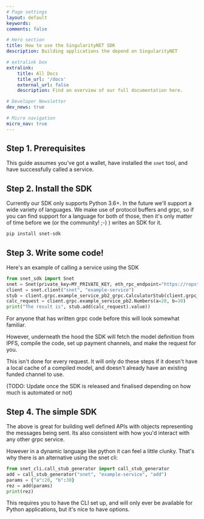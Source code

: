```yaml
---
# Page settings
layout: default
keywords:
comments: false

# Hero section
title: How to use the SingularityNET SDK
description: Building applications the depend on SingularityNET

# extralink box
extralink:
    title: All Docs
    title_url: '/docs'
    external_url: false
    description: Find an overview of our full documentation here.

# Developer Newsletter
dev_news: true

# Micro navigation
micro_nav: true
---
```


## Step 1. Prerequisites

This guide assumes you've got a wallet, have installed the `snet` tool, and have successfully called a service.

## Step 2. Install the SDK

Currently our SDK only supports Python 3.6+. In the future we'll support a wide variety of languages. We make use of protocol buffers and grpc,
so if you can find support for a language for both of those, then it's only matter of time before we (or the community! ;-) ) writes an SDK for it.

```bash
pip install snet-sdk
```

## Step 3. Write some code!

Here's an example of calling a service using the SDK

```python
from snet_sdk import Snet
snet = Snet(private_key=MY_PRIVATE_KEY, eth_rpc_endpoint="https://ropsten.infura.io")
client = snet.client("snet", "example-service")
stub = client.grpc.example_service_pb2_grpc.CalculatorStub(client.grpc_channel)
calc_request = client.grpc.example_service_pb2.Numbers(a=20, b=30)
print("The result is", stub.add(calc_request).value))
```

For anyone that has written grpc code before this will look somewhat familiar.

However, underneath the hood the SDK will fetch the model definition from IPFS, compile the code, set up payment channels,
and make the request for you.

This isn't done for every request. It will only do these steps if it doesn't have a local cache of a compiled model, and doesn't
already have an existing funded channel to use.

(TODO: Update once the SDK is released and finalised depending on how much is automated or not)

## Step 4. The simple SDK

The above is great for building well defined APIs with objects representing the messages being sent. Its also consistent with
how you'd interact with any other grpc service.

However in a dynamic language like python it can feel a little clunky. That's why there is an alternative using the snet cli:

```python
from snet_cli.call_stub_generator import call_stub_generator
add = call_stub_generator("snet", "example-service", "add")
params = {"a":20, "b":30}
rez = add(params)
print(rez)
```

This requires you to have the CLI set up, and will only ever be available for Python applications, but it's nice to have options.
